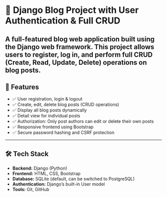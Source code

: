 
# 📝 Django Blog Project with User Authentication & Full CRUD

A full-featured blog web application built using the Django web framework. This project allows users to register, log in, and perform full CRUD (Create, Read, Update, Delete) operations on blog posts. 
---

## 🌟 Features

- ✅ User registration, login & logout
- ✅ Create, edit, delete blog posts (CRUD operations)
- ✅ Display all blog posts dynamically
- ✅ Detail view for individual posts
- ✅ Authorization: Only post authors can edit or delete their own posts
- ✅ Responsive frontend using Bootstrap
- ✅ Secure password hashing and CSRF protection

---

## 🛠️ Tech Stack

- **Backend:** Django (Python)
- **Frontend:** HTML, CSS, Bootstrap
- **Database:** SQLite (default, can be switched to PostgreSQL)
- **Authentication:** Django’s built-in User model
- **Tools:** Git, GitHub
